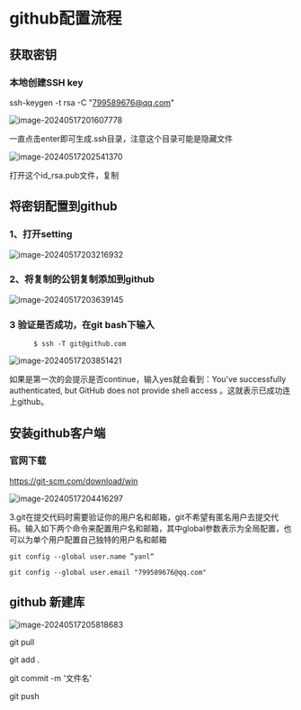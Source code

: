 
# github配置流程



## 获取密钥

### 本地创建SSH key 

ssh-keygen -t rsa -C "799589676@qq.com"

![image-20240517201607778](C:\Users\浮尘\AppData\Roaming\Typora\typora-user-images\image-20240517201607778.png)

一直点击enter即可生成.ssh目录，注意这个目录可能是隐藏文件

![image-20240517202541370](C:\Users\浮尘\AppData\Roaming\Typora\typora-user-images\image-20240517202541370.png)

打开这个id_rsa.pub文件，复制

## 将密钥配置到github

### 1、打开setting

![image-20240517203216932](C:\Users\浮尘\AppData\Roaming\Typora\typora-user-images\image-20240517203216932.png)

### 2、将复制的公钥复制添加到github

![image-20240517203639145](C:\Users\浮尘\AppData\Roaming\Typora\typora-user-images\image-20240517203639145.png)

### 3 验证是否成功，在git bash下输入

```
      $ ssh -T git@github.com
```

![image-20240517203851421](C:\Users\浮尘\AppData\Roaming\Typora\typora-user-images\image-20240517203851421.png)

如果是第一次的会提示是否continue，输入yes就会看到：You've successfully authenticated, but GitHub does not provide shell access 。这就表示已成功连上github。



## 安装github客户端

### 官网下载

https://git-scm.com/download/win

![image-20240517204416297](C:\Users\浮尘\AppData\Roaming\Typora\typora-user-images\image-20240517204416297.png)

3.git在提交代码时需要验证你的用户名和邮箱，git不希望有匿名用户去提交代码。输入如下两个命令来配置用户名和邮箱，其中global参数表示为全局配置，也可以为单个用户配置自己独特的用户名和邮箱

```
git config --global user.name ”yanl“

git config --global user.email "799589676@qq.com"
```

## github 新建库

![image-20240517205818683](C:\Users\浮尘\AppData\Roaming\Typora\typora-user-images\image-20240517205818683.png)

git pull

git add .

git commit -m '文件名'

git push
